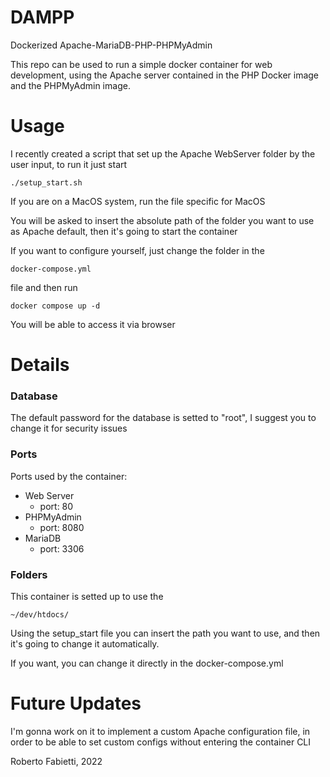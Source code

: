 # DAMPP
Dockerized Apache-MariaDB-PHP-PHPMyAdmin

This repo can be used to run a simple docker container for web development, using the Apache server contained in the PHP Docker image and the PHPMyAdmin image.

# Usage
I recently created a script that set up the Apache WebServer folder by the user input, to run it just start 
```
./setup_start.sh
```

If you are on a MacOS system, run the file specific for MacOS

You will be asked to insert the absolute path of the folder you want to use as Apache default, then it's going to start the container

If you want to configure yourself, just change the folder in the
```
docker-compose.yml
```
file and then run 
```
docker compose up -d
```

You will be able to access it via browser

# Details
### Database
The default password for the database is setted to "root", I suggest you to change it for security issues
### Ports
Ports used by the container:

* Web Server
    * port: 80
* PHPMyAdmin 
    * port: 8080
* MariaDB
    * port: 3306

### Folders
This container is setted up to use the 
```
~/dev/htdocs/
```
Using the setup_start file you can insert the path you want to use, and then it's going to change it automatically.

If you want, you can change it directly in the docker-compose.yml

# Future Updates
I'm gonna work on it to implement a custom Apache configuration file, in order to be able to set custom configs without entering the container CLI

Roberto Fabietti, 2022
